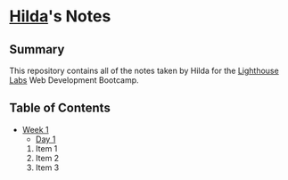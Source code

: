 # [Hilda](https://github.com/hildakh)'s Notes
## Summary
This repository contains all of the notes taken by Hilda for the  [Lighthouse Labs](https://www.lighthouselabs.ca/) Web Development Bootcamp. 
## Table of Contents
* [Week 1](/Week_1)
    * [Day 1](/Week_1/Day_1)
    1. Item 1
    2. Item 2
    3. Item 3
